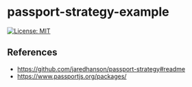 # passport-strategy-example
[![License: MIT](https://img.shields.io/badge/License-MIT-blue.svg)](https://opensource.org/licenses/MIT)

## References
- https://github.com/jaredhanson/passport-strategy#readme
- https://www.passportjs.org/packages/